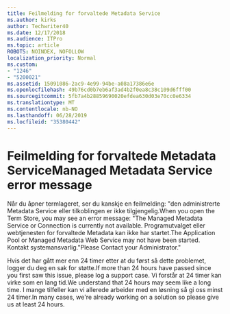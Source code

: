 ```yaml
---
title: Feilmelding for forvaltede Metadata Service
ms.author: kirks
author: Techwriter40
ms.date: 12/17/2018
ms.audience: ITPro
ms.topic: article
ROBOTS: NOINDEX, NOFOLLOW
localization_priority: Normal
ms.custom:
- "1246"
- "5200021"
ms.assetid: 15091086-2ac9-4e99-94be-a08a17386e6e
ms.openlocfilehash: 49b76cd0b7eb6af3ad4b2f0ea8c38c109d6fff00
ms.sourcegitcommit: 5fb7a4b28859690020efdea630d03e70cc0e6334
ms.translationtype: MT
ms.contentlocale: nb-NO
ms.lasthandoff: 06/28/2019
ms.locfileid: "35380442"
---
```

# <a name="managed-metadata-service-error-message"></a><span data-ttu-id="deab8-102">Feilmelding for forvaltede Metadata Service</span><span class="sxs-lookup"><span data-stu-id="deab8-102">Managed Metadata Service error message</span></span>

<span data-ttu-id="deab8-103">Når du åpner termlageret, ser du kanskje en feilmelding: "den administrerte Metadata Service eller tilkoblingen er ikke tilgjengelig.</span><span class="sxs-lookup"><span data-stu-id="deab8-103">When you open the Term Store, you may see an error message: "The Managed Metadata Service or Connection is currently not available.</span></span> <span data-ttu-id="deab8-104">Programutvalget eller webtjenesten for forvaltede Metadata kan ikke har startet.</span><span class="sxs-lookup"><span data-stu-id="deab8-104">The Application Pool or Managed Metadata Web Service may not have been started.</span></span> <span data-ttu-id="deab8-105">Kontakt systemansvarlig."</span><span class="sxs-lookup"><span data-stu-id="deab8-105">Please Contact your Administrator."</span></span>
  
<span data-ttu-id="deab8-106">Hvis det har gått mer enn 24 timer etter at du først så dette problemet, logger du deg en sak for støtte.</span><span class="sxs-lookup"><span data-stu-id="deab8-106">If more than 24 hours have passed since you first saw this issue, please log a support case.</span></span> <span data-ttu-id="deab8-107">Vi forstår at 24 timer kan virke som en lang tid.</span><span class="sxs-lookup"><span data-stu-id="deab8-107">We understand that 24 hours may seem like a long time.</span></span> <span data-ttu-id="deab8-108">I mange tilfeller kan vi allerede arbeider med en løsning så gi oss minst 24 timer.</span><span class="sxs-lookup"><span data-stu-id="deab8-108">In many cases, we're already working on a solution so please give us at least 24 hours.</span></span>
  